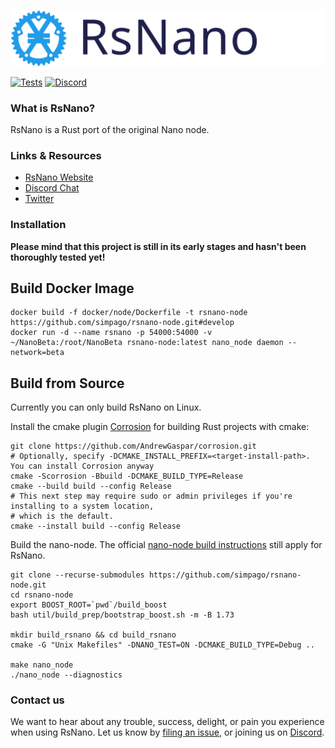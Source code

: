 <p style="text-align:center;"><img src="/images/logo.svg" width"300px" height="auto" alt="Logo"></p>



[![Tests](https://github.com/simpago/rsnano-node/workflows/Tests/badge.svg)](https://github.com/simpago/rsnano-node/actions?query=workflow%3ATests)
[![Discord](https://img.shields.io/badge/discord-join%20chat-orange.svg)](https://discord.gg/kBwvAyxEWE)


### What is RsNano?

RsNano is a Rust port of the original Nano node.

### Links & Resources

* [RsNano Website](https://rsnano.com)
* [Discord Chat](https://discord.gg/kBwvAyxEWE)
* [Twitter](https://twitter.com/gschauwecker)

### Installation

**Please mind that this project is still in its early stages and hasn't been thoroughly tested yet!**

## Build Docker Image

    docker build -f docker/node/Dockerfile -t rsnano-node https://github.com/simpago/rsnano-node.git#develop
    docker run -d --name rsnano -p 54000:54000 -v ~/NanoBeta:/root/NanoBeta rsnano-node:latest nano_node daemon --network=beta

## Build from Source

Currently you can only build RsNano on Linux.

Install the cmake plugin [Corrosion](https://github.com/corrosion-rs/corrosion) for building Rust projects with cmake:

    git clone https://github.com/AndrewGaspar/corrosion.git
    # Optionally, specify -DCMAKE_INSTALL_PREFIX=<target-install-path>. You can install Corrosion anyway
    cmake -Scorrosion -Bbuild -DCMAKE_BUILD_TYPE=Release
    cmake --build build --config Release
    # This next step may require sudo or admin privileges if you're installing to a system location,
    # which is the default.
    cmake --install build --config Release

Build the nano-node. The official [nano-node build instructions](https://docs.nano.org/integration-guides/build-options/) still apply for RsNano.

    git clone --recurse-submodules https://github.com/simpago/rsnano-node.git
    cd rsnano-node
    export BOOST_ROOT=`pwd`/build_boost
    bash util/build_prep/bootstrap_boost.sh -m -B 1.73

    mkdir build_rsnano && cd build_rsnano
    cmake -G "Unix Makefiles" -DNANO_TEST=ON -DCMAKE_BUILD_TYPE=Debug ..

    make nano_node
    ./nano_node --diagnostics

### Contact us

We want to hear about any trouble, success, delight, or pain you experience when
using RsNano. Let us know by [filing an issue](https://github.com/simpago/rsnano-node/issues), or joining us on [Discord](https://discord.gg/kBwvAyxEWE).

